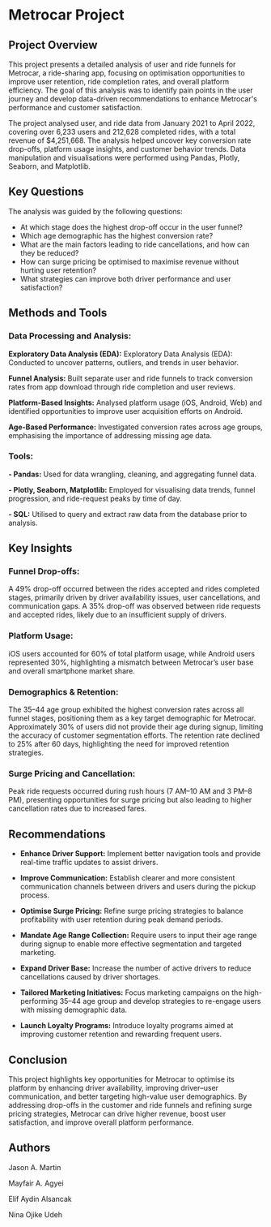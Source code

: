 # Metrocar Project

## Project Overview
This project presents a detailed analysis of user and ride funnels for Metrocar, a ride-sharing app, focusing on optimisation opportunities to improve user retention, ride completion rates, and overall platform efficiency. The goal of this analysis was to identify pain points in the user journey and develop data-driven recommendations to enhance Metrocar's performance and customer satisfaction.

The project analysed user, and ride data from January 2021 to April 2022, covering over 6,233 users and 212,628 completed rides, with a total revenue of $4,251,668. The analysis helped uncover key conversion rate drop-offs, platform usage insights, and customer behavior trends. Data manipulation and visualisations were performed using Pandas, Plotly, Seaborn, and Matplotlib.

## Key Questions
The analysis was guided by the following questions:

- At which stage does the highest drop-off occur in the user funnel?
- Which age demographic has the highest conversion rate?
- What are the main factors leading to ride cancellations, and how can they be reduced?
- How can surge pricing be optimised to maximise revenue without hurting user retention?
- What strategies can improve both driver performance and user satisfaction?

## Methods and Tools
### Data Processing and Analysis:

**Exploratory Data Analysis (EDA):** Exploratory Data Analysis (EDA): Conducted to uncover patterns, outliers, and trends in user behavior.

**Funnel Analysis:** Built separate user and ride funnels to track conversion rates from app download through ride completion and user reviews.

**Platform-Based Insights:** Analysed platform usage (iOS, Android, Web) and identified opportunities to improve user acquisition efforts on Android.

**Age-Based Performance:** Investigated conversion rates across age groups, emphasising the importance of addressing missing age data.

### Tools:

**- Pandas:** Used for data wrangling, cleaning, and aggregating funnel data.

**- Plotly, Seaborn, Matplotlib:** Employed for visualising data trends, funnel progression, and ride-request peaks by time of day.

**- SQL:**  Utilised to query and extract raw data from the database prior to analysis.

## Key Insights

### Funnel Drop-offs:
A 49% drop-off occurred between the rides accepted and rides completed stages, primarily driven by driver availability issues, user cancellations, and communication gaps.
A 35% drop-off was observed between ride requests and accepted rides, likely due to an insufficient supply of drivers.

### Platform Usage:
iOS users accounted for 60% of total platform usage, while Android users represented 30%, highlighting a mismatch between Metrocar’s user base and overall smartphone market share.

### Demographics & Retention:
The 35–44 age group exhibited the highest conversion rates across all funnel stages, positioning them as a key target demographic for Metrocar.
Approximately 30% of users did not provide their age during signup, limiting the accuracy of customer segmentation efforts.
The retention rate declined to 25% after 60 days, highlighting the need for improved retention strategies.

### Surge Pricing and Cancellation:
Peak ride requests occurred during rush hours (7 AM–10 AM and 3 PM–8 PM), presenting opportunities for surge pricing but also leading to higher cancellation rates due to increased fares.


## Recommendations

- **Enhance Driver Support:** Implement better navigation tools and provide real-time traffic updates to assist drivers.

- **Improve Communication:** Establish clearer and more consistent communication channels between drivers and users during the pickup process.
- **Optimise Surge Pricing:** Refine surge pricing strategies to balance profitability with user retention during peak demand periods.

- **Mandate Age Range Collection:** Require users to input their age range during signup to enable more effective segmentation and targeted marketing.

- **Expand Driver Base:** Increase the number of active drivers to reduce cancellations caused by driver shortages.

- **Tailored Marketing Initiatives:** Focus marketing campaigns on the high-performing 35–44 age group and develop strategies to re-engage users with missing demographic data.

- **Launch Loyalty Programs:** Introduce loyalty programs aimed at improving customer retention and rewarding frequent users.

## Conclusion
This project highlights key opportunities for Metrocar to optimise its platform by enhancing driver availability, improving driver–user communication, and better targeting high-value user demographics. By addressing drop-offs in the customer and ride funnels and refining surge pricing strategies, Metrocar can drive higher revenue, boost user satisfaction, and improve overall platform performance.


## Authors

Jason A. Martin

Mayfair A. Agyei

Elif Aydin Alsancak 

Nina Ojike Udeh
